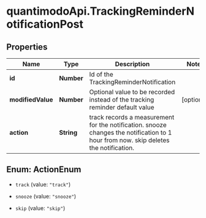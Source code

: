 # quantimodoApi.TrackingReminderNotificationPost

## Properties
Name | Type | Description | Notes
------------ | ------------- | ------------- | -------------
**id** | **Number** | Id of the TrackingReminderNotification | 
**modifiedValue** | **Number** | Optional value to be recorded instead of the tracking reminder default value | [optional] 
**action** | **String** | track records a measurement for the notification.  snooze changes the notification to 1 hour from now. skip deletes the notification. | 


<a name="ActionEnum"></a>
## Enum: ActionEnum


* `track` (value: `"track"`)

* `snooze` (value: `"snooze"`)

* `skip` (value: `"skip"`)




